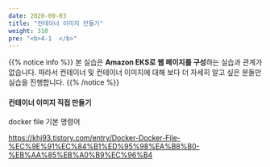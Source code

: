 ```yaml
---
date: 2020-09-03
title: "컨테이너 이미지 만들기"
weight: 310
pre: "<b>4-1  </b>"
---
```


{{% notice info %}}
본 실습은 **Amazon EKS로 웹 페이지를 구성**하는 실습과 관계가 없습니다. 따라서 컨테이너 및 컨테이너 이미지에 대해 보다 더 자세히 알고 싶은 분들만 실습을 진행합니다.
{{%  /notice %}}

#### 컨테이너 이미지 직접 만들기 

docker file 기본 명령어 

https://khj93.tistory.com/entry/Docker-Docker-File-%EC%9E%91%EC%84%B1%ED%95%98%EA%B8%B0-%EB%AA%85%EB%A0%B9%EC%96%B4